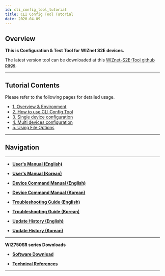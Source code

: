 ```yaml
---
id: cli_config_tool_tutorial
title: CLI Config Tool Tutorial
date: 2020-04-09
---
```



## Overview

**This is Configuration & Test Tool for WIZnet S2E devices.**  
  
The latest version tool can be downloaded at this [WIZnet-S2E-Tool
github page](https://github.com/Wiznet/WIZnet-S2E-Tool).

-----


## Tutorial Contents

Please refer to the following pages for detailed usage.

  - [1. Overview & Environment](Overview_&_Environment.md)
  - [2. How to use CLI Config Tool](how_to_use_cli_config_tool)
  - [3. Single device configuration](Single_device_configuration.md)
  - [4. Multi devices configuration](Multi_device_configuration.md)
  - [5. Using File Options](File_Options.md)

-----


## Navigation

----- 

  - **[User's Manual (English)](../User's_Manual-[EN].md)** 
  - **[User's Manual (Korean)](../User's_Manual-[KO].md)** 



  - **[Device Command Manual (English)](../Command_Manual-[EN].md)**
  - **[Device Command Manual (Korean)](../Command_Manual-[KO].md)**



  - **[Troubleshooting Guide (English)](../Trouble_Shooting-[EN].md)**
  - **[Troubleshooting Guide (Korean)](../Trouble_Shooting-[KO].md)**



  - **[Update History (English)](../Series_Update_History-[EN].md)**
  - **[Update History (Korean)](../Series_Update_History-[KO].md)**

-----


**WIZ750SR series Downloads** 

  - **[Software Download](../Download.md)**



  - **[Technical References](../Technical_References.md)**

-----
